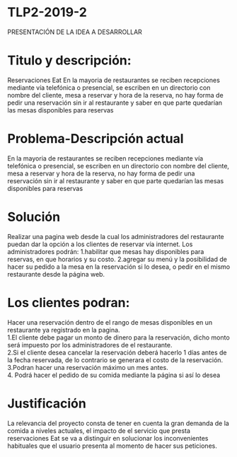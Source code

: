 # TLP2-2019-2

PRESENTACIÓN DE LA IDEA A DESARROLLAR 

<h1>Titulo y descripción:</h1>

Reservaciones Eat
En la mayoria de restaurantes se reciben recepciones mediante vía telefónica o presencial, se escriben en un directorio con nombre del cliente, mesa a reservar y hora de la reserva, no hay forma de pedir una reservación sin ir al restaurante y saber en que parte quedarían las mesas disponibles para reservas


<h1>Problema-Descripción actual</h1> 

En la mayoria de restaurantes se reciben recepciones mediante vía telefónica o presencial, se escriben en un directorio con nombre del cliente, mesa a reservar y hora de la reserva, no hay forma de pedir una reservación sin ir al restaurante y saber en que parte quedarían las mesas disponibles para reservas

<h1>Solución </h1>
Realizar una pagina web desde la cual los administradores del restaurante puedan dar la opción a los clientes de reservar vía internet.
Los administradores podrán:
1.habilitar que mesas hay disponibles para reservas, en que horarios y su costo.
2.agregar su menú y la posibilidad de hacer su pedido a la mesa en la reservación si lo desea, o pedir en el mismo restaurante desde la página web.

<h1>Los clientes podran:</h1>
Hacer una reservación dentro de el rango de mesas disponibles en un restaurante ya registrado en la pagina.<br>
1.El cliente debe pagar un monto de dinero para la reservación, dicho monto será impuesto por los administradores de el restaurante.<br>
2.Si el cliente desea cancelar la reservación deberá hacerlo 1 días antes de la fecha reservada, de lo contrario se generara el costo de la reservación.<br>
3.Podran hacer una reservación máximo un mes antes.<br>
4. Podrá hacer el pedido de su comida mediante la página si así lo desea

<h1>Justificación</h1>
 La relevancia del proyecto consta de tener en cuenta la gran demanda de la comida a niveles actuales, el impacto de el servicio que presta reservaciones Eat se va a distinguir en solucionar los inconvenientes habituales que el usuario presenta al momento de hacer sus peticiones.
